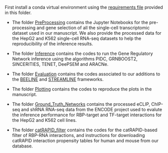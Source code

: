 

First install a conda virtual environment using the [requirements file](requirements.txt) provided in this folder.

* The folder [PreProcessing](./PreProcessing/) contains the Jupyter Notebooks for the pre-processing and gene selection of all the single-cell transcriptomic dataset used in our manuscript. We also provide the processed data for the HepG2 and K562 single-cell RNA-seq datasets to help the reproducibility of the inference results.

* The folder [Inference](./Inference/) contains the codes to run the Gene Regulatory Network inference using the algorithms PIDC, GRNBOOST2, SINCERITIES, TENET, DeePSEM and ARACNe.

* The folder [Evaluation](./Evaluation/) contains the codes associated to our additions to the [BEELINE](https://github.com/Murali-group/Beeline) and [STREAMLINE](https://github.com/ScialdoneLab/STREAMLINE) frameworks.

* The folder [Plotting](./Plotting/) contains the codes to reproduce the plots in the manuscript.

* The folder [Ground_Truth_Networks](./Ground_Truth_Networks/) contains the processed eCLIP, ChIP-seq and shRNA RNA-seq data from the ENCODE project used to evalute the inference performance for RBP-target and TF-target interactions for the HepG2 and K562 cell lines.

* The folder [catRAPID_filter](./catRAPID_filter/) contains the codes for the catRAPID-based filter of RBP-RNA interactions, and instructions for downloading catRAPID interaction propensity tables for human and mouse from our database.
